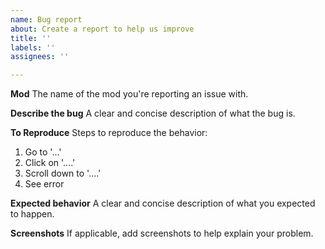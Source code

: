 ```yaml
---
name: Bug report
about: Create a report to help us improve
title: ''
labels: ''
assignees: ''

---
```


**Mod**
The name of the mod you're reporting an issue with.

**Describe the bug**
A clear and concise description of what the bug is.

**To Reproduce**
Steps to reproduce the behavior:
1. Go to '...'
2. Click on '....'
3. Scroll down to '....'
4. See error

**Expected behavior**
A clear and concise description of what you expected to happen.

**Screenshots**
If applicable, add screenshots to help explain your problem.
